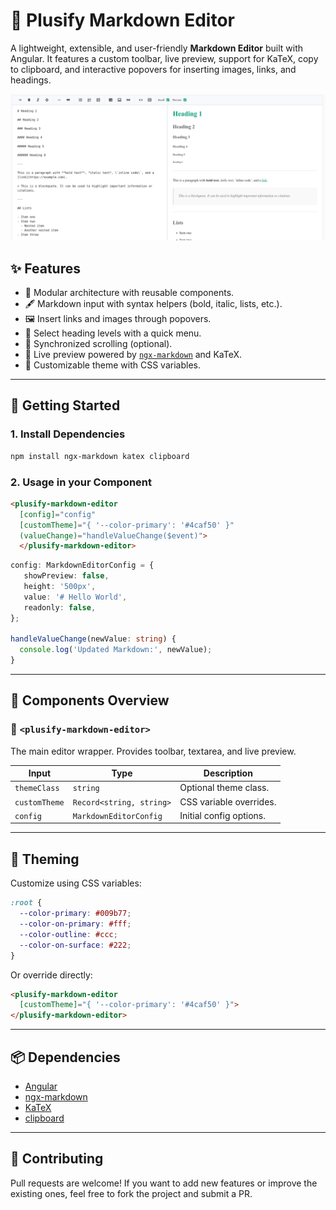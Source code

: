 # 📝 Plusify Markdown Editor

A lightweight, extensible, and user-friendly **Markdown Editor** built with Angular. It features a custom toolbar, live preview, support for KaTeX, copy to clipboard, and interactive popovers for inserting images, links, and headings.

![Plusify Markdown Editor](./src/assets/250713_11h37m13s_screenshot.png)

## ✨ Features

- 🧩 Modular architecture with reusable components.
- 🖋️ Markdown input with syntax helpers (bold, italic, lists, etc.).
- 🖼️ Insert links and images through popovers.
- 🔢 Select heading levels with a quick menu.
- 🔄 Synchronized scrolling (optional).
- 👀 Live preview powered by [`ngx-markdown`](https://github.com/jfcere/ngx-markdown) and KaTeX.
- 🎨 Customizable theme with CSS variables.

---

## 🚀 Getting Started

### 1. Install Dependencies

```bash
npm install ngx-markdown katex clipboard
```

### 2. Usage in your Component

```html
<plusify-markdown-editor
  [config]="config"
  [customTheme]="{ '--color-primary': '#4caf50' }"
  (valueChange)="handleValueChange($event)">
  </plusify-markdown-editor>
```

```typescript
config: MarkdownEditorConfig = {
   showPreview: false,
   height: '500px',
   value: '# Hello World',
   readonly: false,
};

handleValueChange(newValue: string) {
  console.log('Updated Markdown:', newValue);
}
```

---

## 🧱 Components Overview

### 📄 `<plusify-markdown-editor>`

The main editor wrapper. Provides toolbar, textarea, and live preview.

| Input         | Type                     | Description                         |
| ------------- | ------------------------ | ----------------------------------- |
| `themeClass`  | `string`                 | Optional theme class.               |
| `customTheme` | `Record<string, string>` | CSS variable overrides.             |
| `config`      | `MarkdownEditorConfig`   | Initial config options.             |

---

## 🎨 Theming

Customize using CSS variables:

```css
:root {
  --color-primary: #009b77;
  --color-on-primary: #fff;
  --color-outline: #ccc;
  --color-on-surface: #222;
}
```

Or override directly:

```html
<plusify-markdown-editor
  [customTheme]="{ '--color-primary': '#4caf50' }">
</plusify-markdown-editor>
```

---

## 📦 Dependencies

- [Angular](https://angular.dev/)
- [ngx-markdown](https://github.com/jfcere/ngx-markdown)
- [KaTeX](https://katex.org/)
- [clipboard](https://clipboardjs.com/)

---

## 🙌 Contributing

Pull requests are welcome! If you want to add new features or improve the existing ones, feel free to fork the project and submit a PR.
